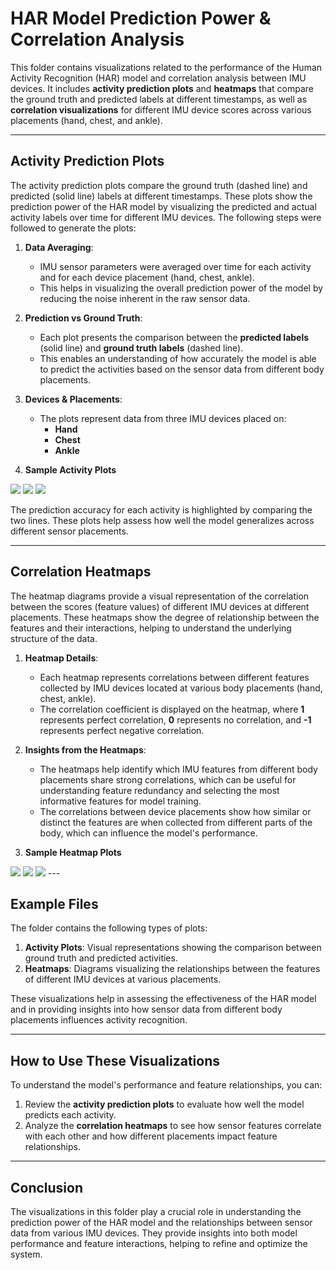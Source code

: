 # HAR Model Prediction Power & Correlation Analysis

This folder contains visualizations related to the performance of the Human Activity Recognition (HAR) model and correlation analysis between IMU devices. It includes **activity prediction plots** and **heatmaps** that compare the ground truth and predicted labels at different timestamps, as well as **correlation visualizations** for different IMU device scores across various placements (hand, chest, and ankle).

---

## Activity Prediction Plots

The activity prediction plots compare the ground truth (dashed line) and predicted (solid line) labels at different timestamps. These plots show the prediction power of the HAR model by visualizing the predicted and actual activity labels over time for different IMU devices. The following steps were followed to generate the plots:

1. **Data Averaging**: 
   - IMU sensor parameters were averaged over time for each activity and for each device placement (hand, chest, ankle).
   - This helps in visualizing the overall prediction power of the model by reducing the noise inherent in the raw sensor data.

2. **Prediction vs Ground Truth**:
   - Each plot presents the comparison between the **predicted labels** (solid line) and **ground truth labels** (dashed line).
   - This enables an understanding of how accurately the model is able to predict the activities based on the sensor data from different body placements.

3. **Devices & Placements**:
   - The plots represent data from three IMU devices placed on:
     - **Hand**
     - **Chest**
     - **Ankle**
   
4. **Sample Activity Plots**
<image src = "https://github.com/me-ahangaran/HAR-IMU/blob/main/Plots/Activity%20plots/subject108_Ankle_Acc_3D_16g.svg">
<image src = "https://github.com/me-ahangaran/HAR-IMU/blob/main/Plots/Activity%20plots/subject108_Ankle_Gyroscope_3D.svg">
<image src = "https://github.com/me-ahangaran/HAR-IMU/blob/main/Plots/Activity%20plots/subject108_Ankle_Magnetometer_3D.svg">
   
The prediction accuracy for each activity is highlighted by comparing the two lines. These plots help assess how well the model generalizes across different sensor placements.

---

## Correlation Heatmaps

The heatmap diagrams provide a visual representation of the correlation between the scores (feature values) of different IMU devices at different placements. These heatmaps show the degree of relationship between the features and their interactions, helping to understand the underlying structure of the data.

1. **Heatmap Details**:
   - Each heatmap represents correlations between different features collected by IMU devices located at various body placements (hand, chest, ankle).
   - The correlation coefficient is displayed on the heatmap, where **1** represents perfect correlation, **0** represents no correlation, and **-1** represents perfect negative correlation.

2. **Insights from the Heatmaps**:
   - The heatmaps help identify which IMU features from different body placements share strong correlations, which can be useful for understanding feature redundancy and selecting the most informative features for model training.
   - The correlations between device placements show how similar or distinct the features are when collected from different parts of the body, which can influence the model's performance.

3. **Sample Heatmap Plots**
<image src = "https://github.com/me-ahangaran/HAR-IMU/blob/main/Plots/Heatmaps/correlation_RF_Ankle_Acc_3D_16g.svg">
<image src = "https://github.com/me-ahangaran/HAR-IMU/blob/main/Plots/Heatmaps/correlation_RF_Chest_Acc_3D_16g.svg">
<image src = "https://github.com/me-ahangaran/HAR-IMU/blob/main/Plots/Heatmaps/correlation_RF_Hand_Acc_3D_16g.svg">
---

## Example Files

The folder contains the following types of plots:
1. **Activity Plots**: Visual representations showing the comparison between ground truth and predicted activities.
2. **Heatmaps**: Diagrams visualizing the relationships between the features of different IMU devices at various placements.

These visualizations help in assessing the effectiveness of the HAR model and in providing insights into how sensor data from different body placements influences activity recognition.

---

## How to Use These Visualizations

To understand the model's performance and feature relationships, you can:
1. Review the **activity prediction plots** to evaluate how well the model predicts each activity.
2. Analyze the **correlation heatmaps** to see how sensor features correlate with each other and how different placements impact feature relationships.

---

## Conclusion

The visualizations in this folder play a crucial role in understanding the prediction power of the HAR model and the relationships between sensor data from various IMU devices. They provide insights into both model performance and feature interactions, helping to refine and optimize the system.
